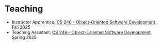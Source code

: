 # Teaching

- Instructor Apprentice, [CS 246 - Object-Oriented Software Development](), Fall 2025
- Teaching Assistant, [CS 246 - Object-Oriented Software Development](https://student.cs.uwaterloo.ca/~cs246/S25/index.shtml), Spring 2025